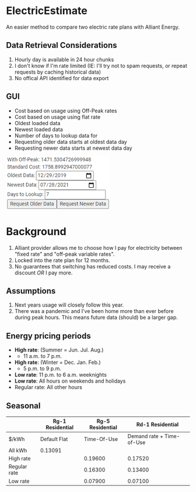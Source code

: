# ElectricEstimate
An easier method to compare two electric rate plans with Alliant Energy.

## Data Retrieval Considerations
1) Hourly day is available in 24 hour chunks
2) I don't know if I'm rate limited (IE: I'll try not to spam requests, or repeat requests by caching historical data)
3) No offical API identified for data export

## GUI
* Cost based on usage using Off-Peak rates
* Cost based on usage using flat rate
* Oldest loaded data 
* Newest loaded data 
* Number of days to lookup data for
* Requesting older data starts at oldest data day
* Requesting newer data starts at newest data day

![GUI](GUI.png)

# Background
1) Alliant provider allows me to choose how I pay for electricity between "fixed rate" and "off-peak variable rates".
2) Locked into the rate plan for 12 months. 
3) No guarantees that switching has reduced costs. I may receive a discount *OR* I pay more.
 
## Assumptions
1) Next years usage will closely follow this year.
2) There was a pandemic and I've been home more than ever before during peak hours. This means future data (should) be a larger gap.

## Energy pricing periods
* **High rate**: (Summer = Jun. Jul. Aug.)
* * 11 a.m. to 7 p.m.
* **High rate**: (Winter = Dec. Jan. Feb.)
* * 5 p.m. to 9 p.m.
* **Low rate**: 11 p.m. to 6 a.m. weeknights
* **Low rate**: All hours on weekends and holidays
* Regular rate: All other hours

## Seasonal

|  | Rg-1 Residential | Rg-5 Residential | Rd-1 Residential  |
| - | -------------- | ---------------- | ------------- |
| $/kWh | Default Flat | Time-Of-Use | Demand rate  + Time-of-Use |
| All kWh |	0.13091      |                  |               |
| High rate |            | 0.19600          | 0.17520       |
| Regular rate |         | 0.16300          | 0.13400       |
| Low rate |             | 0.07900          | 0.07100       |

